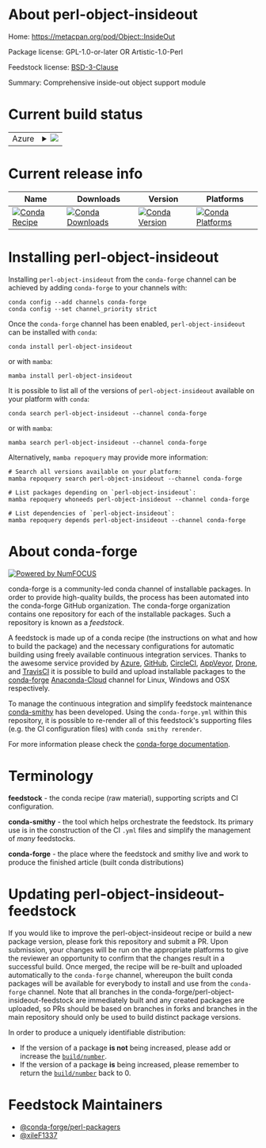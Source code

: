 About perl-object-insideout
===========================

Home: https://metacpan.org/pod/Object::InsideOut

Package license: GPL-1.0-or-later OR Artistic-1.0-Perl

Feedstock license: [BSD-3-Clause](https://github.com/conda-forge/perl-object-insideout-feedstock/blob/main/LICENSE.txt)

Summary: Comprehensive inside-out object support module

Current build status
====================


<table>
    
  <tr>
    <td>Azure</td>
    <td>
      <details>
        <summary>
          <a href="https://dev.azure.com/conda-forge/feedstock-builds/_build/latest?definitionId=18099&branchName=main">
            <img src="https://dev.azure.com/conda-forge/feedstock-builds/_apis/build/status/perl-object-insideout-feedstock?branchName=main">
          </a>
        </summary>
        <table>
          <thead><tr><th>Variant</th><th>Status</th></tr></thead>
          <tbody><tr>
              <td>linux_64</td>
              <td>
                <a href="https://dev.azure.com/conda-forge/feedstock-builds/_build/latest?definitionId=18099&branchName=main">
                  <img src="https://dev.azure.com/conda-forge/feedstock-builds/_apis/build/status/perl-object-insideout-feedstock?branchName=main&jobName=linux&configuration=linux%20linux_64_" alt="variant">
                </a>
              </td>
            </tr><tr>
              <td>osx_64</td>
              <td>
                <a href="https://dev.azure.com/conda-forge/feedstock-builds/_build/latest?definitionId=18099&branchName=main">
                  <img src="https://dev.azure.com/conda-forge/feedstock-builds/_apis/build/status/perl-object-insideout-feedstock?branchName=main&jobName=osx&configuration=osx%20osx_64_" alt="variant">
                </a>
              </td>
            </tr>
          </tbody>
        </table>
      </details>
    </td>
  </tr>
</table>

Current release info
====================

| Name | Downloads | Version | Platforms |
| --- | --- | --- | --- |
| [![Conda Recipe](https://img.shields.io/badge/recipe-perl--object--insideout-green.svg)](https://anaconda.org/conda-forge/perl-object-insideout) | [![Conda Downloads](https://img.shields.io/conda/dn/conda-forge/perl-object-insideout.svg)](https://anaconda.org/conda-forge/perl-object-insideout) | [![Conda Version](https://img.shields.io/conda/vn/conda-forge/perl-object-insideout.svg)](https://anaconda.org/conda-forge/perl-object-insideout) | [![Conda Platforms](https://img.shields.io/conda/pn/conda-forge/perl-object-insideout.svg)](https://anaconda.org/conda-forge/perl-object-insideout) |

Installing perl-object-insideout
================================

Installing `perl-object-insideout` from the `conda-forge` channel can be achieved by adding `conda-forge` to your channels with:

```
conda config --add channels conda-forge
conda config --set channel_priority strict
```

Once the `conda-forge` channel has been enabled, `perl-object-insideout` can be installed with `conda`:

```
conda install perl-object-insideout
```

or with `mamba`:

```
mamba install perl-object-insideout
```

It is possible to list all of the versions of `perl-object-insideout` available on your platform with `conda`:

```
conda search perl-object-insideout --channel conda-forge
```

or with `mamba`:

```
mamba search perl-object-insideout --channel conda-forge
```

Alternatively, `mamba repoquery` may provide more information:

```
# Search all versions available on your platform:
mamba repoquery search perl-object-insideout --channel conda-forge

# List packages depending on `perl-object-insideout`:
mamba repoquery whoneeds perl-object-insideout --channel conda-forge

# List dependencies of `perl-object-insideout`:
mamba repoquery depends perl-object-insideout --channel conda-forge
```


About conda-forge
=================

[![Powered by
NumFOCUS](https://img.shields.io/badge/powered%20by-NumFOCUS-orange.svg?style=flat&colorA=E1523D&colorB=007D8A)](https://numfocus.org)

conda-forge is a community-led conda channel of installable packages.
In order to provide high-quality builds, the process has been automated into the
conda-forge GitHub organization. The conda-forge organization contains one repository
for each of the installable packages. Such a repository is known as a *feedstock*.

A feedstock is made up of a conda recipe (the instructions on what and how to build
the package) and the necessary configurations for automatic building using freely
available continuous integration services. Thanks to the awesome service provided by
[Azure](https://azure.microsoft.com/en-us/services/devops/), [GitHub](https://github.com/),
[CircleCI](https://circleci.com/), [AppVeyor](https://www.appveyor.com/),
[Drone](https://cloud.drone.io/welcome), and [TravisCI](https://travis-ci.com/)
it is possible to build and upload installable packages to the
[conda-forge](https://anaconda.org/conda-forge) [Anaconda-Cloud](https://anaconda.org/)
channel for Linux, Windows and OSX respectively.

To manage the continuous integration and simplify feedstock maintenance
[conda-smithy](https://github.com/conda-forge/conda-smithy) has been developed.
Using the ``conda-forge.yml`` within this repository, it is possible to re-render all of
this feedstock's supporting files (e.g. the CI configuration files) with ``conda smithy rerender``.

For more information please check the [conda-forge documentation](https://conda-forge.org/docs/).

Terminology
===========

**feedstock** - the conda recipe (raw material), supporting scripts and CI configuration.

**conda-smithy** - the tool which helps orchestrate the feedstock.
                   Its primary use is in the construction of the CI ``.yml`` files
                   and simplify the management of *many* feedstocks.

**conda-forge** - the place where the feedstock and smithy live and work to
                  produce the finished article (built conda distributions)


Updating perl-object-insideout-feedstock
========================================

If you would like to improve the perl-object-insideout recipe or build a new
package version, please fork this repository and submit a PR. Upon submission,
your changes will be run on the appropriate platforms to give the reviewer an
opportunity to confirm that the changes result in a successful build. Once
merged, the recipe will be re-built and uploaded automatically to the
`conda-forge` channel, whereupon the built conda packages will be available for
everybody to install and use from the `conda-forge` channel.
Note that all branches in the conda-forge/perl-object-insideout-feedstock are
immediately built and any created packages are uploaded, so PRs should be based
on branches in forks and branches in the main repository should only be used to
build distinct package versions.

In order to produce a uniquely identifiable distribution:
 * If the version of a package **is not** being increased, please add or increase
   the [``build/number``](https://docs.conda.io/projects/conda-build/en/latest/resources/define-metadata.html#build-number-and-string).
 * If the version of a package **is** being increased, please remember to return
   the [``build/number``](https://docs.conda.io/projects/conda-build/en/latest/resources/define-metadata.html#build-number-and-string)
   back to 0.

Feedstock Maintainers
=====================

* [@conda-forge/perl-packagers](https://github.com/conda-forge/perl-packagers/)
* [@xileF1337](https://github.com/xileF1337/)

